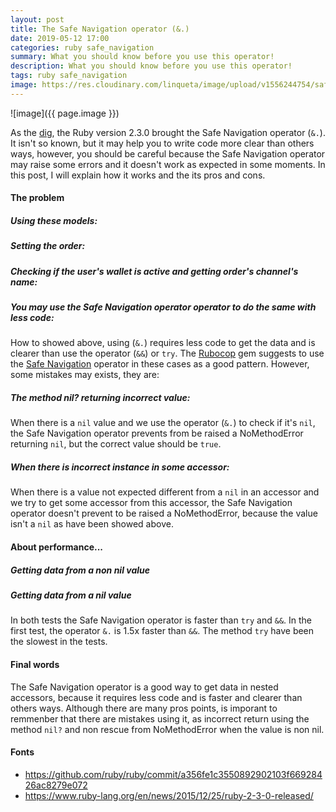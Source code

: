```yaml
---
layout: post
title: The Safe Navigation operator (&.)
date: 2019-05-12 17:00
categories: ruby safe_navigation
summary: What you should know before you use this operator!
description: What you should know before you use this operator!
tags: ruby safe_navigation
image: https://res.cloudinary.com/linqueta/image/upload/v1556244754/safe_navigation.jpg
---
```


![image]({{ page.image }})

As the [dig](https://linqueta.com/ruby/hash/dig/2019/03/17/ruby-hash-dig), the Ruby version 2.3.0 brought the Safe Navigation operator (`&.`). It isn't so known, but it may help you to write code more clear than others ways, however, you should be careful because the Safe Navigation operator may raise some errors and it doesn't work as expected in some moments. In this post, I will explain how it works and the its pros and cons.

#### The problem
##### Using these models:
<script src="https://gist.github.com/linqueta/a03f58654c05fbc57a4b9ca3c7fe24b2.js"></script>

##### Setting the order:
<script src="https://gist.github.com/linqueta/3e436a59ae6af6a6e44e64f68aef12e8.js"></script>

##### Checking if the user's wallet is active and getting order's channel's name:
<script src="https://gist.github.com/linqueta/e2d44248b7b697caf3c6c52983a8b5e1.js"></script>

##### You may use the Safe Navigation operator operator to do the same with less code:
<script src="https://gist.github.com/linqueta/144605b3c866e0d15dffe7cca4112a17.js"></script>

How to showed above, using (`&.`) requires less code to get the data and is clearer than use the operator (`&&`) or `try`. The [Rubocop](https://github.com/rubocop-hq/rubocop) gem suggests to use the [Safe Navigation](https://www.rubydoc.info/gems/rubocop/RuboCop/Cop/Rails/SafeNavigation) operator in these cases as a good pattern. However, some mistakes may exists, they are:

##### The method nil? returning incorrect value:
<script src="https://gist.github.com/linqueta/3709b91484f4e484631c60f8dc89ff45.js"></script>

When there is a `nil` value and we use the operator (`&.`) to check if it's `nil`, the Safe Navigation operator prevents from be raised a NoMethodError returning `nil`, but the correct value should be `true`.

##### When there is incorrect instance in some accessor:
<script src="https://gist.github.com/linqueta/d033f75adbc9eaed8341701f7293c9b3.js"></script>

When there is  a value not expected different from a `nil` in an accessor and we try to get some accessor from this accessor, the Safe Navigation operator doesn't prevent to be raised a NoMethodError, because the value isn't a `nil` as have been showed above.

#### About performance...
##### Getting data from a non nil value
<script src="https://gist.github.com/linqueta/8818dc9478866d0a839ec5a95169ba19.js"></script>

##### Getting data from a nil value
<script src="https://gist.github.com/linqueta/095897bf84ca2499a37a988516d56df7.js"></script>

In both tests the Safe Navigation operator is faster than `try` and `&&`. In the first test, the operator `&.` is 1.5x faster than `&&`. The method `try` have been the slowest in the tests.

#### Final words

The Safe Navigation operator is a good way to get data in nested accessors, because it requires less code and is faster and clearer than others ways. Although there are many pros points, is imporant to remmenber that there are mistakes using it, as incorrect return using the method `nil?` and non rescue from NoMethodError when the value is non nil.

#### Fonts

- https://github.com/ruby/ruby/commit/a356fe1c3550892902103f66928426ac8279e072
- https://www.ruby-lang.org/en/news/2015/12/25/ruby-2-3-0-released/